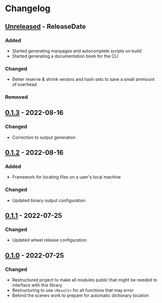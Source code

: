 # Changelog

<!-- next-header -->

## [Unreleased] - ReleaseDate

### Added

- Started generating manpages and autocomplete scripts on build
- Started generating a documentation book for the CLI

### Changed

- Better reserve & shrink vectors and hash sets to save a small ammount of
  overhead

### Removed



## [0.1.3] - 2022-08-16

### Changed

- Correction to output generation



## [0.1.2] - 2022-08-16

### Added

- Framework for locating files on a user's local machine

### Changed

- Updated binary output configuration



## [0.1.1] - 2022-07-25

### Changed

- Updated wheel release configuration



## [0.1.0] - 2022-07-25

### Changed

- Restructured project to make all modules public that might be needed to
  interface with this library.
- Restructuring to use `<Result>` for all functions that may error
- Behind the scenes work to prepare for automatic dictionary location

<!-- next-url -->
[Unreleased]: https://github.com/pluots/stringmetrics/compare/v0.1.3...HEAD
[0.1.3]: https://github.com/pluots/stringmetrics/compare/v0.1.2...v0.1.3
[0.1.2]: https://github.com/pluots/stringmetrics/compare/v0.1.1...v0.1.2
[0.1.1]: https://github.com/pluots/stringmetrics/compare/v0.1.0...v0.1.1
[0.1.0]: https://github.com/pluots/zspell/compare/v0.0.1...v0.1.0
